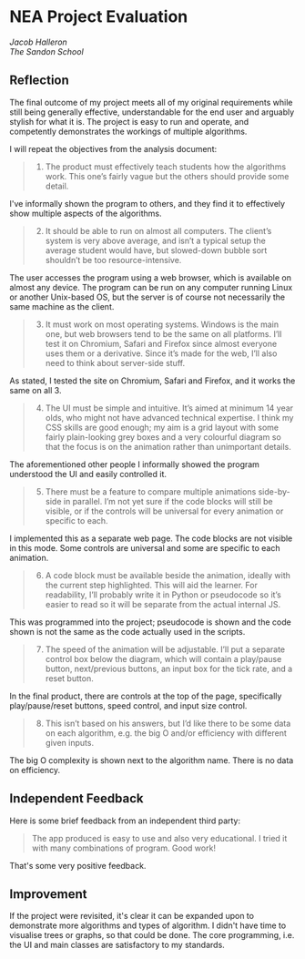 # NEA Project Evaluation

<address>
    Jacob Halleron<br>The Sandon School
</address>

## Reflection

The final outcome of my project meets all of my original requirements while still being generally effective, understandable for the end user and arguably stylish for what it is. The project is easy to run and operate, and competently demonstrates the workings of multiple algorithms.

I will repeat the objectives from the analysis document:

> 1. The product must effectively teach students how the algorithms work.  This one’s fairly vague but the others should provide some detail.

I've informally shown the program to others, and they find it to effectively show multiple aspects of the algorithms.

> 2. It should be able to run on almost all computers. The client’s system is very above average, and isn’t a typical setup the average student would have, but slowed-down bubble sort shouldn’t be too resource-intensive.

The user accesses the program using a web browser, which is available on almost any device. The program can be run on any computer running Linux or another Unix-based OS, but the server is of course not necessarily the same machine as the client.

> 3. It must work on most operating systems. Windows is the main one, but web browsers tend to be the same on all platforms. I’ll test it on Chromium, Safari and Firefox since almost everyone uses them or a derivative. Since it’s made for the web, I’ll also need to think about server-side stuff.

As stated, I tested the site on Chromium, Safari and Firefox, and it works the same on all 3.

> 4. The UI must be simple and intuitive. It’s aimed at minimum 14 year olds, who might not have advanced technical expertise. I think my CSS skills are good enough; my aim is  a grid layout with some fairly plain-looking grey boxes and a very colourful diagram so that the focus is on the animation rather than unimportant details.

The aforementioned other people I informally showed the program understood the UI and easily controlled it.

> 5. There must be a feature to compare multiple animations side-by-side in parallel. I’m not yet sure if the code blocks will still be visible, or if the controls will be universal for every animation or specific to each.

I implemented this as a separate web page. The code blocks are not visible in this mode. Some controls are universal and some are specific to each animation.

> 6. A code block must be available beside the animation, ideally with the current step highlighted. This will aid the learner. For readability, I’ll probably write it in Python or pseudocode so it’s easier to read so it will be separate from the actual internal JS.

This was programmed into the project; pseudocode is shown and the code shown is not the same as the code actually used in the scripts.

> 7. The speed of the animation will be adjustable. I’ll put a separate control box below the diagram, which will contain a play/pause button, next/previous buttons, an input box for the tick rate, and a reset button.

In the final product, there are controls at the top of the page, specifically play/pause/reset buttons, speed control, and input size control.

> 8. This isn’t based on his answers, but I’d like there to be some data on each algorithm, e.g. the big O and/or efficiency with different given inputs.

The big O complexity is shown next to the algorithm name. There is no data on efficiency.

## Independent Feedback

Here is some brief feedback from an independent third party:

> The app produced is easy to use and also very educational. I tried it with many combinations of program. Good work! 

That's some very positive feedback.

## Improvement

If the project were revisited, it's clear it can be expanded upon to demonstrate more algorithms and types of algorithm. I didn't have time to visualise trees or graphs, so that could be done. The core programming, i.e. the UI and main classes are satisfactory to my standards.